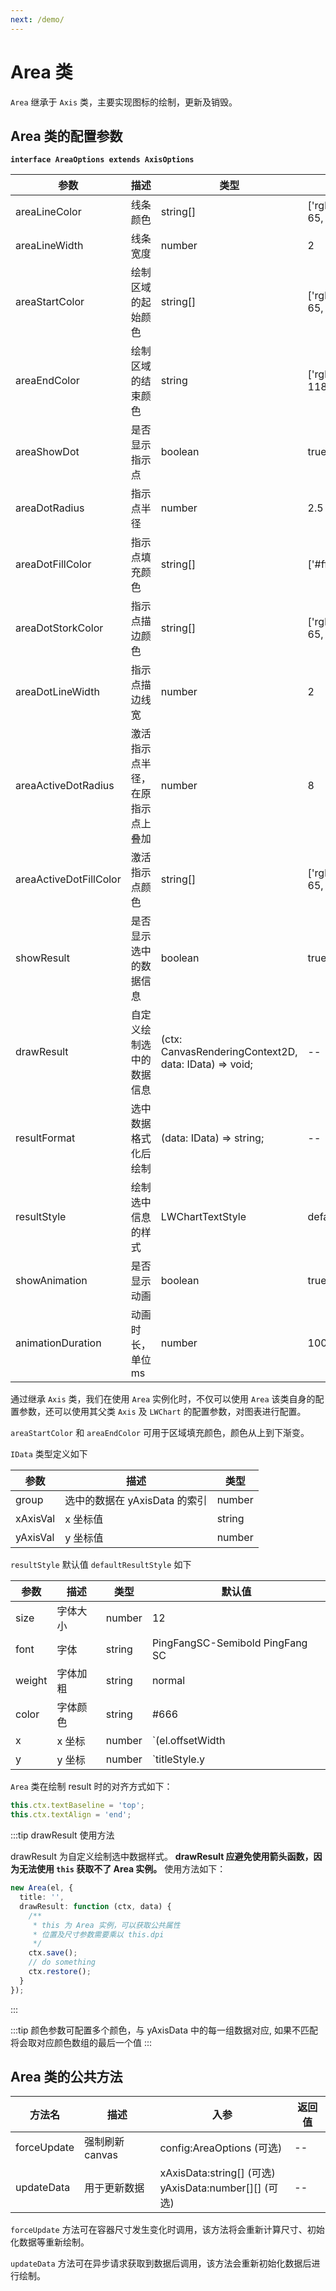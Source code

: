 ```yaml
---
next: /demo/
---
```


# Area 类

`Area` 继承于 `Axis` 类，主要实现图标的绘制，更新及销毁。

## Area 类的配置参数

**`interface AreaOptions extends AxisOptions`**

|          参数          |               描述               |                         类型                          |           默认值           |
| ---------------------- | -------------------------------- | ----------------------------------------------------- | -------------------------- |
| areaLineColor          | 线条颜色                         | string[]                                              | ['rgba(233, 28, 65, 1)']   |
| areaLineWidth          | 线条宽度                         | number                                                | 2                          |
| areaStartColor         | 绘制区域的起始颜色               | string[]                                              | ['rgba(233, 28, 65, 1)']   |
| areaEndColor           | 绘制区域的结束颜色               | string                                                | ['rgba(246, 60, 118, 0)']  |
| areaShowDot            | 是否显示指示点                   | boolean                                               | true                       |
| areaDotRadius          | 指示点半径                       | number                                                | 2.5                        |
| areaDotFillColor       | 指示点填充颜色                   | string[]                                              | ['#fff']                   |
| areaDotStorkColor      | 指示点描边颜色                   | string[]                                              | ['rgba(233, 28, 65, 1)']   |
| areaDotLineWidth       | 指示点描边线宽                   | number                                                | 2                          |
| areaActiveDotRadius    | 激活指示点半径，在原指示点上叠加 | number                                                | 8                          |
| areaActiveDotFillColor | 激活指示点颜色                   | string[]                                              | ['rgba(233, 28, 65, 0.3)'] |
| showResult             | 是否显示选中的数据信息           | boolean                                               | true                       |
| drawResult             | 自定义绘制选中的数据信息         | (ctx: CanvasRenderingContext2D, data: IData) => void; | --                         |
| resultFormat           | 选中数据格式化后绘制             | (data: IData) => string;                              | --                         |
| resultStyle            | 绘制选中信息的样式               | LWChartTextStyle                                      | defaultResultStyle         |
| showAnimation          | 是否显示动画                     | boolean                                               | true                       |
| animationDuration      | 动画时长，单位 ms                | number                                                | 1000                       |


通过继承 `Axis` 类，我们在使用 `Area` 实例化时，不仅可以使用 `Area` 该类自身的配置参数，还可以使用其父类 `Axis` 及 `LWChart` 的配置参数，对图表进行配置。


`areaStartColor` 和 `areaEndColor` 可用于区域填充颜色，颜色从上到下渐变。


`IData` 类型定义如下

|   参数   |             描述              |  类型  |
| -------- | ----------------------------- | ------ |
| group    | 选中的数据在 yAxisData 的索引 | number |
| xAxisVal | x 坐标值                      | string |
| yAxisVal | y 坐标值                      | number |





`resultStyle` 默认值 `defaultResultStyle` 如下

|  参数  |   描述   |  类型  |             默认值           |
| ------ | -------- | ------ | --------- |
| size   | 字体大小 | number | 12           |
| font   | 字体     | string | PingFangSC-Semibold PingFang SC           |
| weight | 字体加粗 | string | normal           |
| color  | 字体颜色 | string | #666           |
| x      | x 坐标   | number | `(el.offsetWidth || 30) - 30` |
| y      | y 坐标   | number | `titleStyle.y || 20`       |


`Area` 类在绘制 result 时的对齐方式如下：

```ts
this.ctx.textBaseline = 'top';
this.ctx.textAlign = 'end';
```




:::tip drawResult 使用方法

drawResult 为自定义绘制选中数据样式。 **drawResult 应避免使用箭头函数，因为无法使用 `this` 获取不了 Area 实例。** 使用方法如下：

```ts
new Area(el, {
  title: '',
  drawResult: function (ctx, data) {
    /**
     * this 为 Area 实例，可以获取公共属性
     * 位置及尺寸参数需要乘以 this.dpi
     */
    ctx.save();
    // do something
    ctx.restore();
  }
});
```
:::




:::tip
颜色参数可配置多个颜色，与 yAxisData 中的每一组数据对应, 如果不匹配将会取对应颜色数组的最后一个值
:::


## Area 类的公共方法

|   方法名    |      描述      |                           入参                           | 返回值 |
| ----------- | -------------- | -------------------------------------------------------- | ------ |
| forceUpdate | 强制刷新canvas | config:AreaOptions (可选)                                | --     |
| updateData  | 用于更新数据   | xAxisData:string[] (可选)<br>yAxisData:number[][] (可选) | --     |


`forceUpdate` 方法可在容器尺寸发生变化时调用，该方法将会重新计算尺寸、初始化数据等重新绘制。

`updateData` 方法可在异步请求获取到数据后调用，该方法会重新初始化数据后进行绘制。
